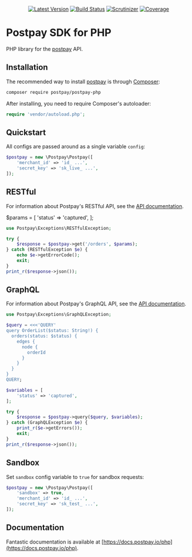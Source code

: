 <p align="center">
  <a href="https://github.com/postpayio/postpay-php/releases"><img src="https://img.shields.io/github/release/postpayio/postpay-php.svg" alt="Latest Version" /></a> <a href="https://travis-ci.org/postpayio/postpay-php"><img src="https://img.shields.io/travis/postpayio/postpay-php.svg" alt="Build Status" /></a> <a href="https://scrutinizer-ci.com/g/postpayio/postpay-php/"><img src="https://scrutinizer-ci.com/g/postpayio/postpay-php/badges/quality-score.png?b=master" alt="Scrutinizer" /></a> <a href="https://scrutinizer-ci.com/g/postpayio/postpay-php/"><img src="https://scrutinizer-ci.com/g/postpayio/postpay-php/badges/coverage.png?b=master" alt="Coverage" /></a>
</p>

# Postpay SDK for PHP

PHP library for the [postpay](https://postpay.io) API.

## Installation

The recommended way to install [postpay](https://postpay.io) is through [Composer](https://getcomposer.org/):

```sh
composer require postpay/postpay-php
```

After installing, you need to require Composer's autoloader:

```php
require 'vendor/autoload.php';
```

## Quickstart

All configs are passed around as a single variable `config`:

```php
$postpay = new \Postpay\Postpay([
    'merchant_id' => 'id_ ...',
    'secret_key' => 'sk_live_ ...',
]);
```

## RESTful

For information about Postpay's RESTful API, see the [API documentation](https://docs.postpay.io).

$params = [
    'status' => 'captured',
];

```php
use Postpay\Exceptions\RESTfulException;

try {
    $response = $postpay->get('/orders', $params);
} catch (RESTfulException $e) {
    echo $e->getErrorCode();
    exit;
}
print_r($response->json());
```

## GraphQL

For information about Postpay's GraphQL API, see the [API documentation](https://docs.postpay.io/graphql).

```php
use Postpay\Exceptions\GraphQLException;

$query = <<<'QUERY'
query OrderList($status: String!) {
  orders(status: $status) {
    edges {
      node {
        orderId
      }
    }
  }
}
QUERY;

$variables = [
    'status' => 'captured',
];

try {
    $response = $postpay->query($query, $variables);
} catch (GraphQLException $e) {
    print_r($e->getErrors());
    exit;
}
print_r($response->json());
```

## Sandbox

Set `sandbox` config variable to `true` for sandbox requests:

```php
$postpay = new \Postpay\Postpay([
    'sandbox' => true,
    'merchant_id' => 'id_ ...',
    'secret_key' => 'sk_test_ ...',
]);
```

## Documentation

Fantastic documentation is available at [https://docs.postpay.io/php](https://docs.postpay.io/php).
